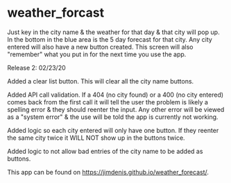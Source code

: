 # weather_forcast

Just key in the city name & the weather for that day & that city will pop up. In the bottom in the blue area is the 5 day forecast for that city. Any city entered will also have a new button created. This screen will also "remember" what you put in for the next time you use the app.

Release 2: 02/23/20

Added a clear list button. This will clear all the city name buttons.

Added API call validation. If a 404 (no city found) or a 400 (no city entered) comes back from the first call it will tell the user the problem is likely a spelling error & they should reenter the input. Any other error will be viewed as a "system error" & the use will be told the app is currently not working.

Added logic so each city entered will only have one button. If they reenter the same city twice it WILL NOT show up in the buttons twice.

Added logic to not allow bad entries of the city name to be added as buttons.

This app can be found on https://jimdenis.github.io/weather_forecast/.
